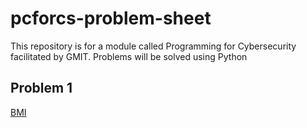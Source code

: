 # pcforcs-problem-sheet
This repository is for a module called Programming for Cybersecurity facilitated by GMIT.
Problems will be solved using Python

## Problem 1 
[BMI](https://github.com/DavidGilkeson/pcforcs-problem-sheet/blob/main/bmi.py)
